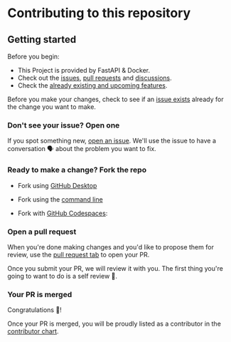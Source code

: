 # Contributing to this repository

## Getting started

Before you begin:

- This Project is provided by FastAPI & Docker.
- Check out the [issues](https://github.com/BnademOverflow/FRDP/issues), [pull requests](https://github.com/BnademOverflow/FRDP/pulls) and [discussions](https://github.com/BnademOverflow/FRDP/discussions).
- Check the [already existing and upcoming features](https://github.com/BnademOverflow/FRDP/#features).

Before you make your changes, check to see if an [issue exists](https://github.com/BnademOverflow/FRDP/issues) already for the change you want to make.

### Don't see your issue? Open one

If you spot something new, [open an issue](https://github.com/BnademOverflow/FRDP/issues/new/choose). We'll use the issue to have a conversation 🗣 about the problem you want to fix.

### Ready to make a change? Fork the repo

- Fork using [GitHub Desktop](https://docs.github.com/en/desktop/installing-and-configuring-github-desktop/getting-started-with-github-desktop)

- Fork using the [command line](https://docs.github.com/en/get-started/quickstart/fork-a-repo#cloning-your-forked-repository)

- Fork with [GitHub Codespaces](https://github.com/features/codespaces):

### Open a pull request

When you're done making changes and you'd like to propose them for review, use the [pull request tab](https://github.com/BnademOverflow/FRDP/pulls) to open your PR.

Once you submit your PR, we will review it with you. The first thing you're going to want to do is a self review 🧾.

### Your PR is merged

Congratulations 🎊!

Once your PR is merged, you will be proudly listed as a contributor in the [contributor chart](https://github.com/BnademOverflow/FRDP/graphs/contributors).
